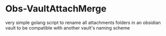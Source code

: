 # Obs-VaultAttachMerge
very simple golang script to rename all attachments folders in an obsidian vault to be compatible with another vault's naming scheme
